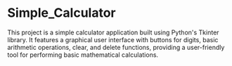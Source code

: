 # Simple_Calculator
This project is a simple calculator application built using Python's Tkinter library. It features a graphical user interface with buttons for digits, basic arithmetic operations, clear, and delete functions, providing a user-friendly tool for performing basic mathematical calculations.

